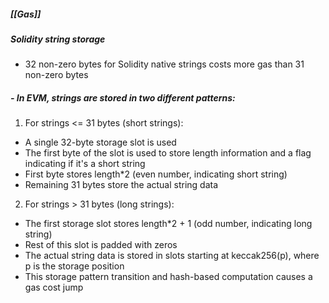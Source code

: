 ##### [[Gas]]

##### Solidity string storage 
- 32 non-zero bytes for Solidity native strings costs more gas than 31 non-zero bytes
##### - In EVM, strings are stored in two different patterns:
1. For strings <= 31 bytes (short strings):
- A single 32-byte storage slot is used
- The first byte of the slot is used to store length information and a flag indicating if it's a short string
- First byte stores length*2 (even number, indicating short string)
- Remaining 31 bytes store the actual string data

2. For strings > 31 bytes (long strings):
- The first storage slot stores length*2 + 1 (odd number, indicating long string)
- Rest of this slot is padded with zeros
- The actual string data is stored in slots starting at keccak256(p), where p is the storage position
- This storage pattern transition and hash-based computation causes a gas cost jump

